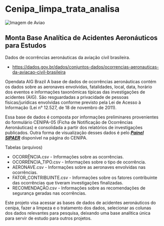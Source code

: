 # Cenipa_limpa_trata_analisa

![Imagem de Aviao](https://github.com/jairobernardesjunior/Prediz_preco_cenoura/blob/main/aviao.jpg)
 
## Monta Base Analítica de Acidentes Aeronáuticos para Estudos

Dados de ocorrências aeronáuticas da aviação civil brasileira.
- https://dados.gov.br/dados/conjuntos-dados/ocorrencias-aeronauticas-da-aviacao-civil-brasileira

Opendata AIG Brazil
A base de dados de ocorrências aeronáuticas contém os dados sobre as aeronaves envolvidas, fatalidades, local, data, horário dos eventos e informações taxonômicas típicas das investigações de acidentes (AIG). São resguardadas a privacidade de pessoas físicas/jurídicas envolvidas conforme previsto pela Lei de Acesso à Informação (Lei n° 12.527, de 18 de novembro de 2011).

Essa base de dados é composta por informações preliminares provenientes do formulário CENIPA-05 (Ficha de Notificação de Ocorrências Aeronáuticas) e consolidada a partir dos relatórios de investigações publicados. Outra forma de visualização desses dados é pelo [__*Painel SIPAER*__](https://painelsipaer.cenipa.fab.mil.br/QvAJAXZfc/opendoc.htm?document=SIGAER%2Fgia%2Fqvw%2Fpainel_sipaer.qvw&host=QVS%40cirros31-37&anonymous=true) disponível na página do CENIPA.

Tabelas (arquivos)
- OCORRÊNCIA.csv - Informações sobre as ocorrências.
- OCORRÊNCIA_TIPO.csv - Informações sobre o tipo de ocorrência.
- AERONAVE.csv - Informações sobre as aeronaves envolvidas nas ocorrências.
- FATOR_CONTRIBUINTE.csv - Informações sobre os fatores contribuinte das ocorrências que tiveram investigações finalizadas.
- RECOMENDAÇÃO.csv - Informações sobre as recomendações de segurança geradas nas ocorrências.

Este projeto visa acessar as bases de dados de acidentes aeronáuticos do cenipa, fazer a limpeza e o tratamento dos dados, selecionar as colunas dos dados relevantes para pesquisa, deixando uma base analítica única para servir de estudo para outros projetos.